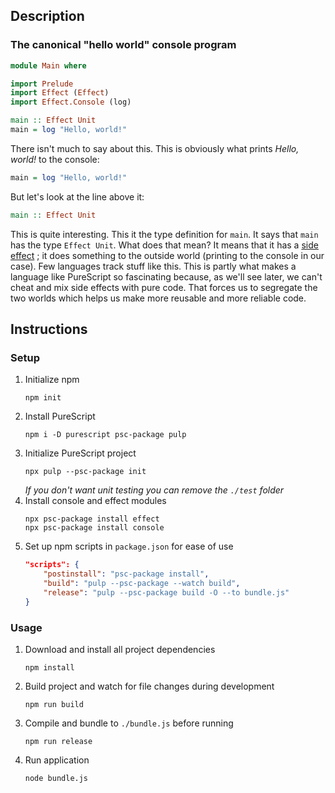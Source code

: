 ## Description
### The canonical "hello world" console program
```purescript
module Main where

import Prelude
import Effect (Effect)
import Effect.Console (log)

main :: Effect Unit
main = log "Hello, world!"
```
There isn't much to say about this. This is obviously what prints *Hello, world!* to the console:
```purescript
main = log "Hello, world!"
```
But let's look at the line above it:
```purescript
main :: Effect Unit
```
This is quite interesting. This it the type definition for `main`. It says that `main` has the type `Effect Unit`. What does that mean? It means that it has a
[side effect](https://en.wikipedia.org/wiki/Side_effect_(computer_science))
; it does something to the outside world (printing to the console in our case). Few languages track stuff like this. This is partly what makes a language like PureScript so fascinating because, as we'll see later, we can't cheat and mix side effects with pure code. That forces us to segregate the two worlds which helps us make more reusable and more reliable code.
## Instructions
### Setup
1. Initialize npm
    ```
    npm init
    ```
1. Install PureScript
    ```
    npm i -D purescript psc-package pulp
    ```
1. Initialize PureScript project
    ```
    npx pulp --psc-package init
    ```
    *If you don't want unit testing you can remove the `./test` folder*
1. Install console and effect modules
    ```
    npx psc-package install effect
    npx psc-package install console
    ```
1. Set up npm scripts in `package.json` for ease of use
    ```json
    "scripts": {
        "postinstall": "psc-package install",
        "build": "pulp --psc-package --watch build",
        "release": "pulp --psc-package build -O --to bundle.js"
    }
    ```
### Usage
1. Download and install all project dependencies
    ```
    npm install
    ```
1. Build project and watch for file changes during development
    ```
    npm run build
    ```
1. Compile and bundle to `./bundle.js` before running
    ```
    npm run release
    ```
1. Run application
    ```
    node bundle.js
    ```